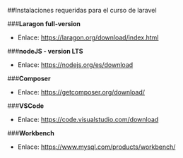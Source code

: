 ##Instalaciones requeridas para el curso de laravel

###**Laragon full-version**
- Enlace: https://laragon.org/download/index.html

###**nodeJS - version LTS**
- Enlace: https://nodejs.org/es/download

###**Composer**
- Enlace: https://getcomposer.org/download/

###**VSCode**
- Enlace: https://code.visualstudio.com/download

###**Workbench** 
- Enlace: https://www.mysql.com/products/workbench/
